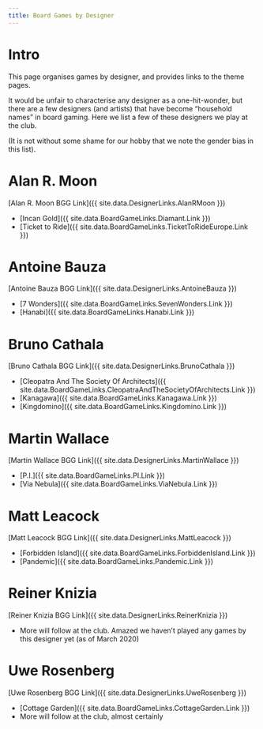 ```yaml
---
title: Board Games by Designer
---
```


# Intro

This page organises games by designer, and provides links to the theme pages.

It would be unfair to characterise any designer as a one-hit-wonder, but there are a few designers (and artists) that have become “household names” in board gaming.
Here we list a few of these designers we play at the club.

(It is not without some shame for our hobby that we note the gender bias in this list).

# Alan R. Moon

[Alan R. Moon BGG Link]({{ site.data.DesignerLinks.AlanRMoon }})

* [Incan Gold]({{ site.data.BoardGameLinks.Diamant.Link }})
* [Ticket to Ride]({{ site.data.BoardGameLinks.TicketToRideEurope.Link }})

# Antoine Bauza

[Antoine Bauza BGG Link]({{ site.data.DesignerLinks.AntoineBauza }})

* [7 Wonders]({{ site.data.BoardGameLinks.SevenWonders.Link }})
* [Hanabi]({{ site.data.BoardGameLinks.Hanabi.Link }})

# Bruno Cathala

[Bruno Cathala BGG Link]({{ site.data.DesignerLinks.BrunoCathala }})

* [Cleopatra And The Society Of Architects]({{ site.data.BoardGameLinks.CleopatraAndTheSocietyOfArchitects.Link }})
* [Kanagawa]({{ site.data.BoardGameLinks.Kanagawa.Link }})
* [Kingdomino]({{ site.data.BoardGameLinks.Kingdomino.Link }})

# Martin Wallace

[Martin Wallace BGG Link]({{ site.data.DesignerLinks.MartinWallace }})

* [P.I.]({{ site.data.BoardGameLinks.PI.Link }})
* [Via Nebula]({{ site.data.BoardGameLinks.ViaNebula.Link }})

# Matt Leacock

[Matt Leacock BGG Link]({{ site.data.DesignerLinks.MattLeacock }})

* [Forbidden Island]({{ site.data.BoardGameLinks.ForbiddenIsland.Link }})
* [Pandemic]({{ site.data.BoardGameLinks.Pandemic.Link }})

# Reiner Knizia

[Reiner Knizia BGG Link]({{ site.data.DesignerLinks.ReinerKnizia }})

* More will follow at the club. Amazed we haven’t played any games by this designer yet (as of March 2020)

# Uwe Rosenberg

[Uwe Rosenberg BGG Link]({{ site.data.DesignerLinks.UweRosenberg }})

* [Cottage Garden]({{ site.data.BoardGameLinks.CottageGarden.Link }})
* More will follow at the club, almost certainly

<!---
# Vlaada Chvátil

* more will follow at the club
--->
